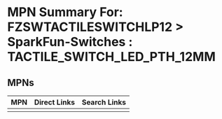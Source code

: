 



# MPN Summary For: FZSWTACTILESWITCHLP12 > SparkFun-Switches : TACTILE_SWITCH_LED_PTH_12MM

## MPNs
  

|MPN|Direct Links|Search Links|
| :--- | :--- | :--- |
||||
